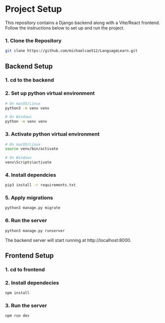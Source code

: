 # Project Setup

This repository contains a Django backend along with a Vite/React frontend. Follow the instructions below to set up and run the project.

### 1. Clone the Repository
```bash
git clone https://github.com/michaelcao512/LanguageLearn.git
```

## Backend Setup
### 1. cd to the backend

### 2. Set up python virtual environment
```bash
# On macOS/Linux
python3 -m venv venv
```
```bash
# On Windows
python -m venv venv
```

### 3. Activate python virtual environment
```bash
# On macOS/Linux
source venv/bin/activate
```
```bash
# On Windows
venv\Scripts\activate
```

### 4. Install dependcies
```bash
pip3 install -r requirements.txt
```

### 5. Apply migrations
```bash
python3 manage.py migrate
```

### 6. Run the server
```bash
python3 manage.py runserver
```
The backend server will start running at http://localhost:8000.

## Frontend Setup
### 1. cd to frontend
### 2. Install dependecies
```bash
npm install
```
### 3. Run the server
```
npm run dev
```
